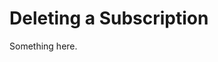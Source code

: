 [title]: # (Deleting a Subscription)
[tags]: # (XXX)
[priority]: # (2563)
# Deleting a Subscription
Something here.
